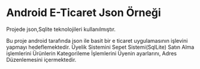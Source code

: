 ﻿# Android E-Ticaret Json Örneği
Projede json,Sqlite teknolojileri kullanılmıştır.

Bu proje android tarafında json ile basit bir e ticaret uygulamasının işlevini yapmayı hedeflemektedir.
	Üyelik Sistemini
	Sepet Sistemi(SqlLite)
	Satın Alma işlemlerini 
	Ürünlerin Kategorileme İşlemlerini 
	Üyenin ayarlarını,
	Adres Düzenlemesini içermektedir.
	
	